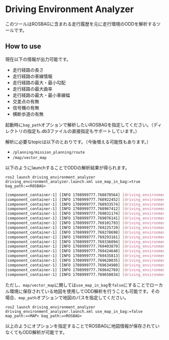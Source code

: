 # Driving Environment Analyzer

このツールはROSBAGに含まれる走行履歴を元に走行環境のODDを解析するツールです。

## How to use

現在以下の情報が出力可能です。

- 走行経路の長さ
- 走行経路の車線情報
- 走行経路の最大・最小勾配
- 走行経路の最大曲率
- 走行経路の最大・最小車線幅
- 交差点の有無
- 信号機の有無
- 横断歩道の有無

起動時に`bag_path`オプションで解析したいROSBAGを指定してください。（ディレクトリの指定も.db3ファイルの直接指定もサポートしています。）

解析に必要なtopicは以下のとおりです。（今後増える可能性もあります。）

- `/planning/mission_planning/route`
- `/map/vector_map`

以下のようにlaunchすることでODDの解析結果が得られます。

`ros2 launch driving_environment_analyzer driving_environment_analyzer.launch.xml use_map_in_bag:=true bag_path:=<ROSBAG>`

```bash
[component_container-1] [INFO 1708999777.768870564] [driving_environment_analyzer]: ======================================
[component_container-1] [INFO 1708999777.768922452] [driving_environment_analyzer]:  data is ready. start ODD analysis...
[component_container-1] [INFO 1708999777.768933574] [driving_environment_analyzer]: ======================================
[component_container-1] [INFO 1708999777.768967412] [driving_environment_analyzer]: - Length of total lanes : 2357.50 [m]
[component_container-1] [INFO 1708999777.769031174] [driving_environment_analyzer]: - Length of lane that has adjacent lane : 2080.43 [m]
[component_container-1] [INFO 1708999777.769076141] [driving_environment_analyzer]: - Length of lane that has opposite lane : 0.00 [m]
[component_container-1] [INFO 1708999777.769101793] [driving_environment_analyzer]: - Length of lane that has no adjacent lane : 277.07 [m]
[component_container-1] [INFO 1708999777.769225729] [driving_environment_analyzer]: - Min lane width: 3.14 [m] Max lane width: 4.94 [m]
[component_container-1] [INFO 1708999777.769278698] [driving_environment_analyzer]: - Max curvature: 0.007967 [1/m]
[component_container-1] [INFO 1708999777.769293161] [driving_environment_analyzer]: - Min curve radius: 125.52 [m]
[component_container-1] [INFO 1708999777.769336094] [driving_environment_analyzer]: - Min elevation angle: -0.033037 [rad] Max elevation angle: 0.026073 [rad]
[component_container-1] [INFO 1708999777.769403870] [driving_environment_analyzer]: - Min speed limit: 13.89 [m/s] Max speed limit: 16.67 [m/s]
[component_container-1] [INFO 1708999777.769424648] [driving_environment_analyzer]: - Exist traffic light: true
[component_container-1] [INFO 1708999777.769435813] [driving_environment_analyzer]: - Exist intersection: true
[component_container-1] [INFO 1708999777.769620035] [driving_environment_analyzer]: - Exist crosswalk: true
[component_container-1] [INFO 1708999777.769634980] [driving_environment_analyzer]: ======================================
[component_container-1] [INFO 1708999777.769642769] [driving_environment_analyzer]:  complete ODD analysis. shutdown.
[component_container-1] [INFO 1708999777.769650034] [driving_environment_analyzer]: ======================================
```

ただし、`map/vector_map`に関しては`use_map_in_bag`を`false`にすることでローカル環境に保存されている地図を使用してODD解析を行うことも可能です。その場合、`map_path`オプションで地図のパスを指定してください。

`ros2 launch driving_environment_analyzer driving_environment_analyzer.launch.xml use_map_in_bag:=false map_path:=<MAP> bag_path:=<ROSBAG>`

以上のようにオプションを指定することでROSBAGに地図情報が保存されていなくてもODD解析が可能です。
